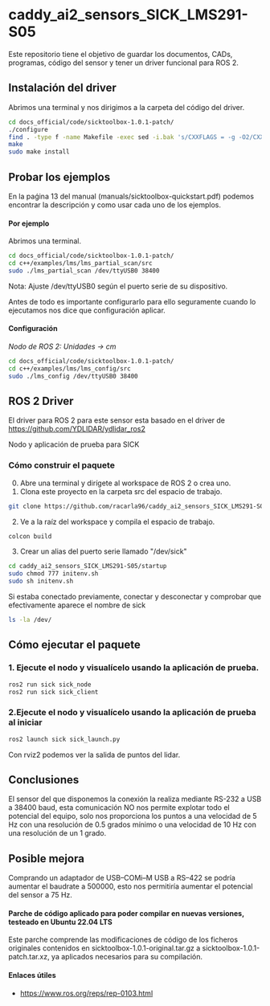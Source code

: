 # caddy_ai2_sensors_SICK_LMS291-S05

Este repositorio tiene el objetivo de guardar los documentos, CADs, programas, código del sensor y tener un driver funcional para ROS 2.

## Instalación del driver 

Abrimos una terminal y nos dirigimos a la carpeta del código del driver.

```bash
cd docs_official/code/sicktoolbox-1.0.1-patch/
./configure
find . -type f -name Makefile -exec sed -i.bak 's/CXXFLAGS = -g -O2/CXXFLAGS = -g -O2 -std=c++11 -w/g' {} +
make
sudo make install
```

## Probar los ejemplos

En la paǵina 13 del manual (manuals/sicktoolbox-quickstart.pdf) podemos encontrar la descripción y como usar cada uno de los ejemplos.

#### Por ejemplo

Abrimos una terminal.

```bash
cd docs_official/code/sicktoolbox-1.0.1-patch/
cd c++/examples/lms/lms_partial_scan/src
sudo ./lms_partial_scan /dev/ttyUSB0 38400
```
Nota: Ajuste /dev/ttyUSB0 según el puerto serie de su dispositivo.

Antes de todo es importante configurarlo para ello seguramente cuando lo ejecutamos nos dice que configuración aplicar.

#### Configuración

*Nodo de ROS 2: Unidades -> cm*

```bash
cd docs_official/code/sicktoolbox-1.0.1-patch/
cd c++/examples/lms/lms_config/src
sudo ./lms_config /dev/ttyUSB0 38400
```

## ROS 2 Driver

El driver para ROS 2 para este sensor esta basado en el driver de https://github.com/YDLIDAR/ydlidar_ros2

Nodo y aplicación de prueba para SICK

### Cómo construir el paquete

0) Abre una terminal y dirígete al workspace de ROS 2 o crea uno.
1) Clona este proyecto en la carpeta src del espacio de trabajo.
```bash
git clone https://github.com/racarla96/caddy_ai2_sensors_SICK_LMS291-S05.git
```
2) Ve a la raíz del workspace y compila el espacio de trabajo.
```bash
colcon build
```
3) Crear un alias del puerto serie llamado "/dev/sick"
```bash
cd caddy_ai2_sensors_SICK_LMS291-S05/startup
sudo chmod 777 initenv.sh
sudo sh initenv.sh
```
Si estaba conectado previamente, conectar y desconectar y comprobar que efectivamente aparece el nombre de sick
```bash
ls -la /dev/
```

## Cómo ejecutar el paquete

### 1. Ejecute el nodo y visualícelo usando la aplicación de prueba.

```bash
ros2 run sick sick_node
ros2 run sick sick_client
```

### 2.Ejecute el nodo y visualícelo usando la aplicación de prueba al iniciar

```bash
ros2 launch sick sick_launch.py
```

Con rviz2 podemos ver la salida de puntos del lidar.

## Conclusiones

El sensor del que disponemos la conexión la realiza mediante RS-232 a USB a 38400 baud, esta comunicación NO nos permite explotar todo el potencial del equipo, solo nos proporciona los puntos a una velocidad de 5 Hz con una resolución de 0.5 grados mínimo o una velocidad de 10 Hz con una resolución de un 1 grado.

## Posible mejora

Comprando un adaptador de USB–COMi–M USB a RS–422 se podría aumentar el baudrate a 500000, esto nos permitiría aumentar el potencial del sensor a 75 Hz.




#### Parche de código aplicado para poder compilar en nuevas versiones, testeado en Ubuntu 22.04 LTS

Este parche comprende las modificaciones de código de los ficheros originales contenidos en sicktoolbox-1.0.1-original.tar.gz a sicktoolbox-1.0.1-patch.tar.xz, ya aplicados necesarios para su compilación.

#### Enlaces útiles
- https://www.ros.org/reps/rep-0103.html